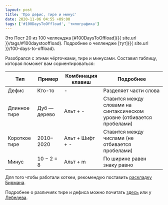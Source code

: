 ```yaml
---
layout: post
title: 'Про дефис, тире и минус'
date: 2020-11-06 04:55 +09:00
tags: ['#100DaysToOffload', 'типографика']
---
```


Это Пост 20 из 100 челленджа [#100DaysToOffload]({{ site.url }}/tags/#100daystooffload). Подробнее о челлендже [тут]({{ site.url }}/100-days-to-offload).

Разобрался с этими чёрточками, тире и минусами. Составил таблицу, которая поможет вам сориентироваться:

| Тип           | Пример       | Комбинация клавиш  | Подробнее |
| --------------| -------------| -------------------| ----------|
| Дефис         | Кто-то       | -                  | Разделяет части слова |
| Длинное тире  | Дуб — дерево | Альт + -           | Ставится между словами на синтаксическом уровне (отбивается пробелами) |
| Короткое тире | 2010–2020    | Альт + Шифт + -    | Ставится между числами (не отбивается пробелами) |
| Минус         | 10 − 2 = 8   | Альт + m           | По ширине равен знаку равно |

Для того чтобы работали хоткеи, рекомендую поставить [раскладку Бирмана](https://ilyabirman.ru/projects/typography-layout/).

Подробнее о различиях тире и дефиса можно почитать [здесь](https://orfogrammka.ru/%D1%82%D0%B8%D0%BF%D0%BE%D0%B3%D1%80%D0%B0%D1%84%D0%B8%D0%BA%D0%B0/%D1%80%D0%B0%D0%B7%D0%BB%D0%B8%D1%87%D0%B8%D0%B5_%D1%82%D0%B8%D1%80%D0%B5_%D0%B8_%D0%B4%D0%B5%D1%84%D0%B8%D1%81%D0%B0/) или у [Лебедева](https://www.artlebedev.ru/kovodstvo/sections/97/).

